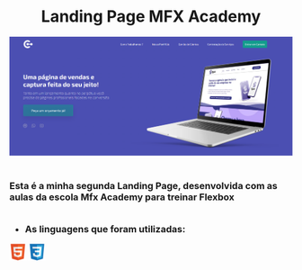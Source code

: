 <h1 align="center">Landing Page MFX Academy </h1>
<img src= "https://github.com/BrunoDutra91/Landing-Page2-Mfx/blob/master/img/Captura%20de%20tela%202025-03-05%20173348.png?raw=true" /> <br><br>


<h3> Esta é a minha segunda Landing Page, desenvolvida com as aulas da escola Mfx Academy para treinar Flexbox <br><br>

- As linguagens que foram utilizadas: </h3>

<img src="https://raw.githubusercontent.com/devicons/devicon/6910f0503efdd315c8f9b858234310c06e04d9c0/icons/html5/html5-original.svg" width="30px" /> 
<img src="https://raw.githubusercontent.com/devicons/devicon/6910f0503efdd315c8f9b858234310c06e04d9c0/icons/css3/css3-original.svg" width="30px" />



<div align="center"> 
<a   >
  <img   width="120px"  /> 
</a>
</div>
